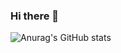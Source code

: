 ### Hi there 👋

![Anurag's GitHub stats](https://github-readme-stats.vercel.app/api?username=cgrumblez09&show_icons=true&theme=gruvbox)

<!--
**cgrumblez09/cgrumblez09** is a ✨ _special_ ✨ repository because its `README.md` (this file) appears on your GitHub profile.

Here are some ideas to get you started:

- 🔭 I’m currently working on ... changes!
- 🌱 I’m currently learning ...
- 👯 I’m looking to collaborate on ...
- 🤔 I’m looking for help with ...
- 💬 Ask me about ...
- 📫 How to reach me: ...
- 😄 Pronouns: ...
- ⚡ Fun fact: ...
-->
